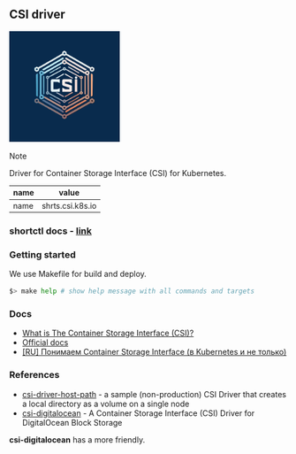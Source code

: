 ## CSI driver

<img width='200' height='200' src="./docs/public/logo.svg">

> [!NOTE]
> Driver for Container Storage Interface (CSI) for Kubernetes.

| name     | value            |
|----------|------------------|
| name     | shrts.csi.k8s.io |

### shortctl docs - [link](./docs/shortctl-csi.md)

### Getting started

We use Makefile for build and deploy.

```bash
$> make help # show help message with all commands and targets
```

### Docs

- [What is The Container Storage Interface (CSI)?](https://www.architecting.it/blog/container-storage-interface/)
- [Official docs](https://kubernetes-csi.github.io/docs/)
- [[RU] Понимаем Container Storage Interface (в Kubernetes и не только)](https://habr.com/ru/company/flant/blog/424211/)

### References

- [csi-driver-host-path](https://github.com/kubernetes-csi/csi-driver-host-path) - a sample (non-production) CSI Driver that creates a local directory as a volume on a single node
- [csi-digitalocean](https://github.com/digitalocean/csi-digitalocean) - A Container Storage Interface (CSI) Driver for DigitalOcean Block Storage

**csi-digitalocean** has a more friendly. 
